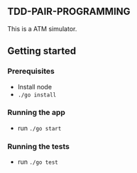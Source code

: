 TDD-PAIR-PROGRAMMING
---------------------
This is a ATM simulator.

## Getting started

### Prerequisites

- Install node
- `./go install`

### Running the app

- run `./go start`

### Running the tests

- run `./go test`
